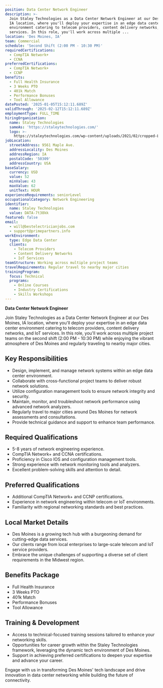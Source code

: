 ```yaml
---
position: Data Center Network Engineer
description: >-
  Join Staley Technologies as a Data Center Network Engineer at our Des Moines,
  IA location, where you'll deploy your expertise in an edge data center
  environment catering to telecom providers, content delivery networks, and IoT
  services. In this role, you'll work across multiple ...
location: 'Des Moines, IA'
team: Commercial
schedule: 'Second Shift (2:00 PM - 10:30 PM)'
requiredCertifications:
  - CompTIA Network+
  - CCNA
preferredCertifications:
  - CompTIA Network+
  - CCNP
benefits:
  - Full Health Insurance
  - 3 Weeks PTO
  - 401k Match
  - Performance Bonuses
  - Tool Allowance
datePosted: '2025-01-05T15:12:11.689Z'
validThrough: '2025-02-12T15:12:11.689Z'
employmentType: FULL_TIME
hiringOrganization:
  name: Staley Technologies
  sameAs: 'https://staleytechnologies.com/'
  logo: >-
    https://staleytechnologies.com/wp-content/uploads/2021/02/cropped-Logo_StaleyTechnologies.png
jobLocation:
  streetAddress: 9561 Maple Ave.
  addressLocality: Des Moines
  addressRegion: IA
  postalCode: '50309'
  addressCountry: USA
baseSalary:
  currency: USD
  value: 52
  minValue: 43
  maxValue: 62
  unitText: HOUR
experienceRequirements: seniorLevel
occupationalCategory: Network Engineering
identifier:
  name: Staley Technologies
  value: DATA-7t38kk
featured: false
email:
  - will@bestelectricianjobs.com
  - support@primepartners.info
workEnvironment:
  type: Edge Data Center
  clients:
    - Telecom Providers
    - Content Delivery Networks
    - IoT Services
teamStructure: Working across multiple project teams
travelRequirements: Regular travel to nearby major cities
trainingProgram:
  focus: Technical
  programs:
    - Online Courses
    - Industry Certifications
    - Skills Workshops
---
```




**Data Center Network Engineer**

Join Staley Technologies as a Data Center Network Engineer at our Des Moines, IA location, where you'll deploy your expertise in an edge data center environment catering to telecom providers, content delivery networks, and IoT services. In this role, you'll work across multiple project teams on the second shift (2:00 PM - 10:30 PM) while enjoying the vibrant atmosphere of Des Moines and regularly traveling to nearby major cities.

## Key Responsibilities
- Design, implement, and manage network systems within an edge data center environment.
- Collaborate with cross-functional project teams to deliver robust network solutions.
- Utilize configuration management tools to ensure network integrity and security.
- Maintain, monitor, and troubleshoot network performance using advanced network analyzers.
- Regularly travel to major cities around Des Moines for network assessments and consultations.
- Provide technical guidance and support to enhance team performance.

## Required Qualifications
- 5-8 years of network engineering experience.
- CompTIA Network+ and CCNA certifications.
- Proficiency in Cisco IOS and configuration management tools.
- Strong experience with network monitoring tools and analyzers.
- Excellent problem-solving skills and attention to detail.

## Preferred Qualifications
- Additional CompTIA Network+ and CCNP certifications.
- Experience in network engineering within telecom or IoT environments.
- Familiarity with regional networking standards and best practices.

## Local Market Details
- Des Moines is a growing tech hub with a burgeoning demand for cutting-edge data services.
- Our clients range from local enterprises to large-scale telecom and IoT service providers.
- Embrace the unique challenges of supporting a diverse set of client requirements in the Midwest region.

## Benefits Package
- Full Health Insurance
- 3 Weeks PTO
- 401k Match
- Performance Bonuses
- Tool Allowance

## Training & Development
- Access to technical-focused training sessions tailored to enhance your networking skills.
- Opportunities for career growth within the Staley Technologies framework, leveraging the dynamic tech environment of Des Moines.
- Support in achieving preferred certifications to deepen your expertise and advance your career. 

Engage with us in transforming Des Moines' tech landscape and drive innovation in data center networking while building the future of connectivity.
